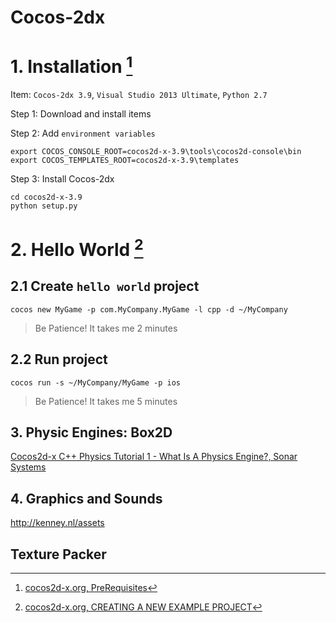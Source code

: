 # Cocos-2dx

# 1. Installation [^1]

Item: `Cocos-2dx 3.9`, `Visual Studio 2013 Ultimate`, `Python 2.7`

Step 1: Download and install items

Step 2: Add `environment variables`

```
export COCOS_CONSOLE_ROOT=cocos2d-x-3.9\tools\cocos2d-console\bin
export COCOS_TEMPLATES_ROOT=cocos2d-x-3.9\templates
```

Step 3: Install Cocos-2dx

```
cd cocos2d-x-3.9
python setup.py
```


# 2. Hello World [^2]

## 2.1 Create `hello world` project

```
cocos new MyGame -p com.MyCompany.MyGame -l cpp -d ~/MyCompany
```

> Be Patience! It takes me 2 minutes

## 2.2 Run project

```
cocos run -s ~/MyCompany/MyGame -p ios
```

> Be Patience! It takes me 5 minutes

## 3. Physic Engines: Box2D

[Cocos2d-x C++ Physics Tutorial 1 - What Is A Physics Engine?, Sonar Systems](https://www.youtube.com/watch?v=C1sAi_YTZHk&list=PLRtjMdoYXLf4dOgNrnQCw1DyIFGUhnVtZ)

## 4. Graphics and Sounds

http://kenney.nl/assets

## Texture Packer

[^1]: [cocos2d-x.org, PreRequisites](http://www.cocos2d-x.org/wiki/Prerequisites)
[^2]: [cocos2d-x.org, CREATING A NEW EXAMPLE PROJECT](http://www.cocos2d-x.org/wiki/Creating_A_New_Example_Project)
